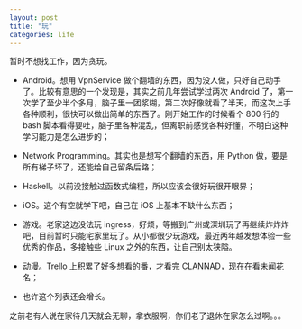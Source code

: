 ```yaml
---
layout: post
title: "玩"
categories: life
---
```


暂时不想找工作，因为贪玩。

* Android。想用 VpnService 做个翻墙的东西，因为没人做，只好自己动手了。比较有意思的一个发现是，其实之前几年尝试学过两次 Android 了，第一次学了至少半个多月，脑子里一团浆糊，第二次好像就看了半天，而这次上手各种顺利，很快可以做出简单的东西了。刚开始工作的时候看个 800 行的 bash 脚本看得要吐，脑子里各种混乱，但离职前感觉各种好懂，不明白这种学习能力是怎么进步的；

* Network Programming。其实也是想写个翻墙的东西，用 Python 做，要是所有梯子坏了，还能给自己留条后路；

* Haskell。以前没接触过函数式编程，所以应该会很好玩很开眼界；

* iOS。这个有空就学下吧，自己在 iOS 上基本不缺什么东西；

* 游戏。老家这边没法玩 ingress，好烦，等搬到广州或深圳玩了再继续炸炸炸吧，目前暂时只能宅家里玩了。从小都很少玩游戏，最近两年越发想体验一些优秀的作品，多接触些 Linux 之外的东西，让自己别太狭隘。

* 动漫。Trello 上积累了好多想看的番，才看完 CLANNAD，现在在看未闻花名；

* 也许这个列表还会增长。

之前老有人说在家待几天就会无聊，拿衣服啊，你们老了退休在家怎么过啊。。。
